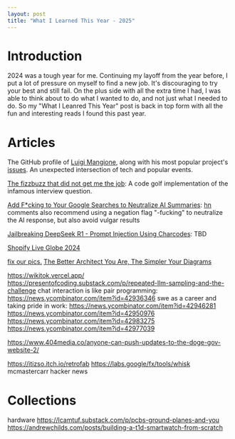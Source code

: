 ```yaml
---
layout: post
title: "What I Learned This Year - 2025"
---
```


# Introduction

2024 was a tough year for me. Continuing my layoff from the year before, I put a lot of pressure on myself to find a new job. It's discouraging to try your best and still fail. On the plus side with all the extra time I had, I was able to think about to do what I wanted to do, and not just what I needed to do. So my "What I Leanred This Year" post is back in top form with all the fun and interesting reads I found this past year.

# Articles


The GitHub profile of [Luigi Mangione](https://github.com/lnmangione), along with his most popular project's [issues](https://github.com/lnmangione/Halite-III/issues). An unexpected intersection of tech and popular events.

[The fizzbuzz that did not get me the job](https://kranga.notion.site/The-fizzbuzz-that-did-not-get-me-the-job-180e7c22ef3b80c3a386f7f8de720ac7): A code golf implementation of the infamous interview question.

[Add F*cking to Your Google Searches to Neutralize AI Summaries](https://gizmodo.com/add-fcking-to-your-google-searches-to-neutralize-ai-summaries-2000557710): [hn](https://news.ycombinator.com/item?id=42892191) comments also recommend using a negation flag "-fucking" to neutralize the AI response, but also avoid vulgar results

[Jailbreaking DeepSeek R1 - Prompt Injection Using Charcodes](https://substack.com/home/post/p-156004330): TBD

[Shopify Live Globe 2024](https://bfcm.shopify.com/)

[fix our pics.](https://www.fixourpics.com/)
[The Better Architect You Are, The Simpler Your Diagrams](https://www.yegor256.com/2015/06/29/simple-diagrams.html)

https://wikitok.vercel.app/
https://presentofcoding.substack.com/p/repeated-llm-sampling-and-the-challenge
chat interaction is like pair programming: https://news.ycombinator.com/item?id=42936346
swe as a career and taking pride in work: https://news.ycombinator.com/item?id=42946281
https://news.ycombinator.com/item?id=42950976
https://news.ycombinator.com/item?id=42983275
https://news.ycombinator.com/item?id=42977039

https://www.404media.co/anyone-can-push-updates-to-the-doge-gov-website-2/

https://itizso.itch.io/retrofab
https://labs.google/fx/tools/whisk
mcmastercarr hacker news

# Collections

hardware
https://lcamtuf.substack.com/p/pcbs-ground-planes-and-you
https://andrewchilds.com/posts/building-a-t1d-smartwatch-from-scratch